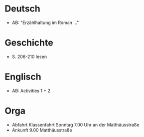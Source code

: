 # Deutsch
* AB: "Erzählhaltung im Roman ..."

# Geschichte 
* S. 206-210 lesen

# Englisch
* AB: Activities 1 + 2

# Orga
* Abfahrt Klassenfahrt Sonntag 7.00 Uhr an der Matthäusstraße
* Ankunft 9.00 Matthäusstraße
